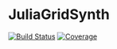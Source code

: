 # JuliaGridSynth

[![Build Status](https://github.com/isolatedinformation/JuliaGridSynth.jl/actions/workflows/CI.yml/badge.svg?branch=main)](https://github.com/isolatedinformation/JuliaGridSynth.jl/actions/workflows/CI.yml?query=branch%3Amain)
[![Coverage](https://codecov.io/gh/isolatedinformation/JuliaGridSynth.jl/branch/main/graph/badge.svg)](https://codecov.io/gh/isolatedinformation/JuliaGridSynth.jl)
